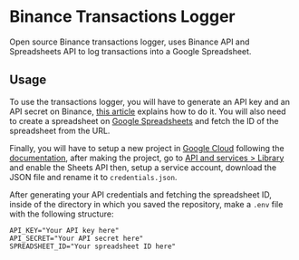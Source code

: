 # Binance Transactions Logger
Open source Binance transactions logger, uses Binance API and Spreadsheets API to log transactions into a Google Spreadsheet.

## Usage
To use the transactions logger, you will have to generate an API key and an API secret on Binance, [this article](https://www.binance.com/en/support/faq/how-to-create-api-keys-on-binance-360002502072) explains how to do it. You will also need to create a spreadsheet on [Google Spreadsheets](https://spreadsheets.google.com/) and fetch the ID of the spreadsheet from the URL.

Finally, you will have to setup a new project in [Google Cloud](https://console.cloud.google.com/) following the [documentation](https://developers.google.com/workspace/guides/create-project), after making the project, go to [API and services > Library](https://console.cloud.google.com/apis/library) and enable the Sheets API then, setup a service account, download the JSON file and rename it to `credentials.json`.

After generating your API credentials and fetching the spreadsheet ID, inside of the directory in which you saved the repository, make a `.env` file with the following structure:
```env
API_KEY="Your API key here"
API_SECRET="Your API secret here"
SPREADSHEET_ID="Your spreadsheet ID here"
```
